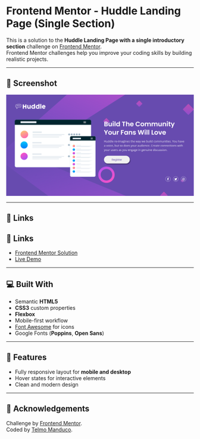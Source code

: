 # Frontend Mentor - Huddle Landing Page (Single Section)

This is a solution to the **Huddle Landing Page with a single introductory section** challenge on [Frontend Mentor](https://www.frontendmentor.io/challenges/huddle-landing-page-with-a-single-introductory-section-B_2Wvxgi0).  
Frontend Mentor challenges help you improve your coding skills by building realistic projects.

---

## 📸 Screenshot

![Preview of the project](./images/screenshot.png)

---

## 🔗 Links

## 🔗 Links

- <a href="https://www.frontendmentor.io/solutions/huddle-landing-page-with-single-introductory-section-my-solution--u29AZKdB-" target="_blank">Frontend Mentor Solution</a>
- <a href="https://telmomanduco.github.io/huddle-landing-page-with-single-introductory-section-master" target="_blank">Live Demo</a>

---

## 💻 Built With

- Semantic **HTML5**
- **CSS3** custom properties
- **Flexbox**
- Mobile-first workflow
- [Font Awesome](https://fontawesome.com/) for icons
- Google Fonts (**Poppins**, **Open Sans**)

---

## 🚀 Features

- Fully responsive layout for **mobile and desktop**
- Hover states for interactive elements
- Clean and modern design

---

## 🙌 Acknowledgements

Challenge by [Frontend Mentor](https://www.frontendmentor.io).  
Coded by [Telmo Manduco](https://github.com/TelmoManduco).
